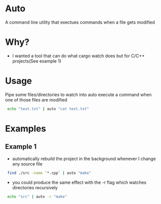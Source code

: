 
# Auto

A command line utility that exectues commands when a file gets modified

# Why?

- I wanted a tool that can do what cargo watch does but for C/C++ projects(See example 1)

# Usage
Pipe some files/directories to watch into auto execute a command when one of those files are modified

```bash
 echo "text.txt" | auto "cat text.txt"
```

# Examples

## Example 1

- automatically rebuild the project in the background whenever I change any source file

```bash
 find ./src -name `*.cpp` | auto "make"
```

- you could produce the same effect with the -r flag which watches directories recursively
```bash
 echo "src" | auto -r "make"
```
